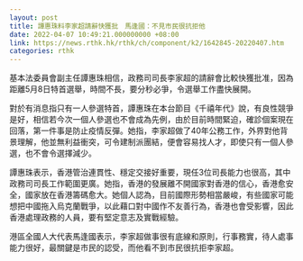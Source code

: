 ```yaml
---
layout: post
title: 譚惠珠料李家超請辭快獲批　馬逢國：不見市民很抗拒他
date: 2022-04-07 10:49:21.000000000 +08:00
link: https://news.rthk.hk/rthk/ch/component/k2/1642845-20220407.htm
categories: rthk
---
```


基本法委員會副主任譚惠珠相信，政務司司長李家超的請辭會比較快獲批准，因為距離5月8日特首選舉，時間不長，要分秒必爭，令選舉工作盡快展開。

對於有消息指只有一人參選特首，譚惠珠在本台節目《千禧年代》說，有良性競爭是好，相信若今次一個人參選也不會成為先例，由於目前時間緊迫，確診個案現在回落，第一件事是防止疫情反彈。她指，李家超做了40年公務工作，外界對他背景理解，他並無利益衝突，可令建制派團結，便會容易找人才，即使只有一個人參選，也不會令選擇減少。

譚惠珠表示，香港管治連貫性、穩定交接好重要，現任3位司長能力也很高，其中政務司司長工作範圍更廣。她指，香港的發展離不開國家對香港的信心，香港愈安全，國家放在香港籌碼愈大。她個人認為，目前國際形勢相當嚴峻，有些國家可能想把中國拖入烏克蘭戰爭，以此藉口對中國作不友善行為，香港也會受影響，因此香港處理政務的人員，要有堅定意志及實戰經驗。

港區全國人大代表馬逢國表示，李家超做事很有底線和原則，行事務實，待人處事能力很好，最關鍵是市民的認受，而他看不到市民很抗拒李家超。
